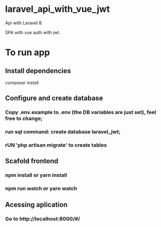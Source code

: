 # laravel_api_with_vue_jwt

Api with Laravel 8.

SPA with vue auth with jwt.

# To run app

## Install dependencies

composer install

## Configure and create database

### Copy .env.example to .env (the DB variables are just set), feel free to change;

### run sql command: create database laravel_jwt;

### rUN 'php artisan migrate' to create tables

## Scafold frontend

### npm install or yarn install

### npm run watch or yarn watch

## Acessing aplication

### Go to http://localhost:8000/#/
